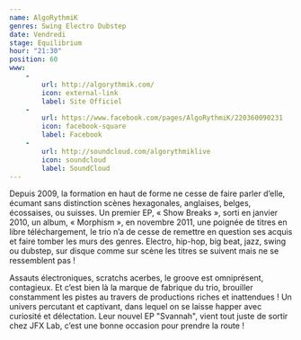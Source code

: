 ```yaml
---
name: AlgoRythmiK
genres: Swing Electro Dubstep
date: Vendredi
stage: Equilibrium
hour: "21:30"
position: 60
www:
    -
        url: http://algorythmik.com/
        icon: external-link
        label: Site Officiel
    -
        url: https://www.facebook.com/pages/AlgoRythmiK/220360090231
        icon: facebook-square
        label: Facebook
    -
        url: http://soundcloud.com/algorythmiklive
        icon: soundcloud
        label: SoundCloud
---
```

Depuis 2009, la formation en haut de forme ne cesse de faire parler d’elle, écumant sans distinction scènes hexagonales, anglaises, belges, écossaises, ou suisses. Un premier EP, « Show Breaks », sorti en janvier 2010, un album, « Morphism », en novembre 2011, une poignée de titres en libre téléchargement, le trio n’a de cesse de remettre en question ses acquis et faire tomber les murs des genres. Electro, hip-hop, big beat, jazz, swing ou dubstep, sur disque comme sur scène les titres se suivent mais ne se ressemblent pas !

Assauts électroniques, scratchs acerbes, le groove est omniprésent, contagieux. Et c’est bien là la marque de fabrique du trio, brouiller constamment les pistes au travers de productions riches et inattendues ! Un univers percutant et captivant, dans lequel on se laisse happer avec curiosité et délectation. Leur nouvel EP "Svannah", vient tout juste de sortir chez JFX Lab, c’est une bonne occasion pour prendre la route !
